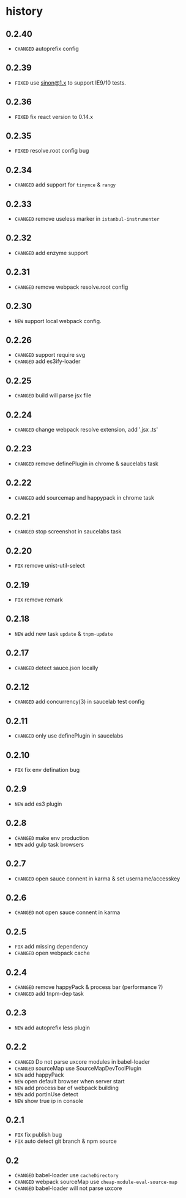 # history

## 0.2.40

* `CHANGED` autoprefix config 

## 0.2.39

* `FIXED` use sinon@1.x to support IE9/10 tests.

## 0.2.36

* `FIXED` fix react version to 0.14.x

## 0.2.35

* `FIXED` resolve.root config bug 

## 0.2.34

* `CHANGED` add support for `tinymce` & `rangy`

## 0.2.33

* `CHANGED` remove useless marker in `istanbul-instrumenter`

## 0.2.32

* `CHANGED` add enzyme support

## 0.2.31

* `CHANGED` remove webpack resolve.root config

## 0.2.30

* `NEW` support local webpack config.

## 0.2.26

* `CHANGED` support require svg
* `CHANGED` add es3ify-loader 

## 0.2.25

* `CHANGED` build will parse jsx file

## 0.2.24

* `CHANGED` change webpack resolve extension, add '.jsx .ts'

## 0.2.23

* `CHANGED` remove definePlugin in chrome & saucelabs task

## 0.2.22

* `CHANGED` add sourcemap and happypack in chrome task

## 0.2.21

* `CHANGED` stop screenshot in saucelabs task

## 0.2.20

* `FIX` remove unist-util-select

## 0.2.19

* `FIX` remove remark

## 0.2.18

* `NEW` add new task `update` & `tnpm-update`

## 0.2.17

* `CHANGED` detect sauce.json locally

## 0.2.12

* `CHANGED` add concurrency(3) in saucelab test config

## 0.2.11

* `CHANGED` only use definePlugin in saucelabs

## 0.2.10

* `FIX` fix env defination bug

## 0.2.9

* `NEW` add es3 plugin 

## 0.2.8

* `CHANGED` make env production
* `NEW` add gulp task browsers

## 0.2.7

* `CHANGED` open sauce connent in karma & set username/accesskey

## 0.2.6

* `CHANGED` not open sauce connent in karma

## 0.2.5

* `FIX` add missing dependency
* `CHANGED` open webpack cache

## 0.2.4

* `CHANGED` remove happyPack & process bar (performance ?)
* `CHANGED` add tnpm-dep task

## 0.2.3

* `NEW` add autoprefix less plugin

## 0.2.2

* `CHANGED` Do not parse uxcore modules in babel-loader
* `CHANGED` sourceMap use SourceMapDevToolPlugin
* `NEW` add happyPack
* `NEW` open default browser when server start
* `NEW` add process bar of webpack building
* `NEW` add portInUse detect
* `NEW` show true ip in console

## 0.2.1

* `FIX` fix publish bug
* `FIX` auto detect git branch & npm source

## 0.2

* `CHANGED` babel-loader use `cacheDirectory`
* `CHANGED` webpack sourceMap use `cheap-module-eval-source-map`
* `CHANGED` babel-loader will not parse uxcore